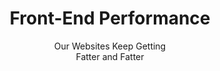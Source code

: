 ---
title: Front-End Performance
subtitle: Our Websites Keep Getting <br />Fatter and Fatter
id: title
classes: vertically_centered
image: palms.jpg
---
